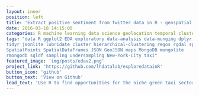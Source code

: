 ```yaml
---
layout: inner
position: left
title: 'Extract positive sentiment from twitter data in R - geospatial and temporal clustering (USA only)'
date: 2016-03-18 14:15:00
categories: R machine learning data science geolocation temporal clustering twitter
tags: "data R ggplot2 EDA exploratory data-analysis data-munging dplyr
tidyr jsonlite lubridate cluster hierarchical-clustering regos rgdal sp
SpatialPoints SpatialDataFrames JSON GeoJSON maps MongoDB mongolite 
rmongodb sqldf sampling undersampling New-York-City taxi"
featured_image: 'img/posts/edav2.png'
project_link: 'https://github.com/lhdatalab/exploredatainR'
button_icon: 'github'
button_text: 'View on Github'
lead_text: 'Use R to find opportunities for the niche green taxi sector to earn more revenue in an industry dominated by yellow taxis in New York City. Read recommedations on https://github.com/lhdatalab/exploredatainR'
---
```

